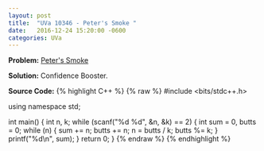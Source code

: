 ```yaml
---
layout: post
title:  "UVa 10346 - Peter's Smoke " 
date:   2016-12-24 15:20:00 -0600
categories: UVa
---
```


**Problem:** [Peter's Smoke]

**Solution:**
Confidence Booster.

**Source Code:**
{% highlight C++ %}
{% raw %}
#include <bits/stdc++.h>

using namespace std;

int main() {
    int n, k;
    while (scanf("%d %d", &n, &k) == 2) {
        int sum = 0, butts = 0;
        while (n) {
            sum += n;
            butts += n;
            n = butts / k;
            butts %= k;
        }
        printf("%d\n", sum);
    }
    return 0;
}
{% endraw %}
{% endhighlight %}

[Peter's Smoke]:https://uva.onlinejudge.org/index.php?option=com_onlinejudge&Itemid=8&category=24&page=show_problem&problem=1287
